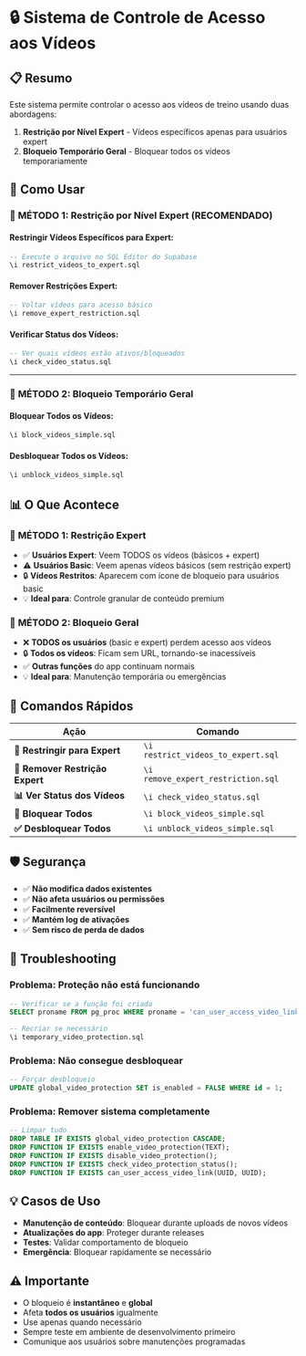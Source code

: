 # 🔒 Sistema de Controle de Acesso aos Vídeos

## 📋 Resumo

Este sistema permite controlar o acesso aos vídeos de treino usando duas abordagens:
1. **Restrição por Nível Expert** - Vídeos específicos apenas para usuários expert
2. **Bloqueio Temporário Geral** - Bloquear todos os vídeos temporariamente

## 🚀 Como Usar

### 🎯 **MÉTODO 1: Restrição por Nível Expert (RECOMENDADO)**

#### **Restringir Vídeos Específicos para Expert:**
```sql
-- Execute o arquivo no SQL Editor do Supabase
\i restrict_videos_to_expert.sql
```

#### **Remover Restrições Expert:**
```sql
-- Voltar vídeos para acesso básico
\i remove_expert_restriction.sql
```

#### **Verificar Status dos Vídeos:**
```sql
-- Ver quais vídeos estão ativos/bloqueados
\i check_video_status.sql
```

---

### 🛑 **MÉTODO 2: Bloqueio Temporário Geral**

#### **Bloquear Todos os Vídeos:**
```sql
\i block_videos_simple.sql
```

#### **Desbloquear Todos os Vídeos:**
```sql
\i unblock_videos_simple.sql
```

## 📊 O Que Acontece

### 🎯 **MÉTODO 1: Restrição Expert**
- ✅ **Usuários Expert**: Veem TODOS os vídeos (básicos + expert)
- ⚠️ **Usuários Basic**: Veem apenas vídeos básicos (sem restrição expert)
- 🔒 **Vídeos Restritos**: Aparecem com ícone de bloqueio para usuários basic
- 💡 **Ideal para**: Controle granular de conteúdo premium

### 🛑 **MÉTODO 2: Bloqueio Geral**
- ❌ **TODOS os usuários** (basic e expert) perdem acesso aos vídeos
- 🔒 **Todos os vídeos**: Ficam sem URL, tornando-se inacessíveis
- ✅ **Outras funções** do app continuam normais
- 💡 **Ideal para**: Manutenção temporária ou emergências

## 🔄 Comandos Rápidos

| Ação | Comando |
|------|---------|
| **🎯 Restringir para Expert** | `\i restrict_videos_to_expert.sql` |
| **🎯 Remover Restrição Expert** | `\i remove_expert_restriction.sql` |
| **📊 Ver Status dos Vídeos** | `\i check_video_status.sql` |
| **🛑 Bloquear Todos** | `\i block_videos_simple.sql` |
| **✅ Desbloquear Todos** | `\i unblock_videos_simple.sql` |

## 🛡️ Segurança

- ✅ **Não modifica dados existentes**
- ✅ **Não afeta usuários ou permissões**
- ✅ **Facilmente reversível**
- ✅ **Mantém log de ativações**
- ✅ **Sem risco de perda de dados**

## 🔧 Troubleshooting

### Problema: Proteção não está funcionando
```sql
-- Verificar se a função foi criada
SELECT proname FROM pg_proc WHERE proname = 'can_user_access_video_link';

-- Recriar se necessário
\i temporary_video_protection.sql
```

### Problema: Não consegue desbloquear
```sql
-- Forçar desbloqueio
UPDATE global_video_protection SET is_enabled = FALSE WHERE id = 1;
```

### Problema: Remover sistema completamente
```sql
-- Limpar tudo
DROP TABLE IF EXISTS global_video_protection CASCADE;
DROP FUNCTION IF EXISTS enable_video_protection(TEXT);
DROP FUNCTION IF EXISTS disable_video_protection();
DROP FUNCTION IF EXISTS check_video_protection_status();
DROP FUNCTION IF EXISTS can_user_access_video_link(UUID, UUID);
```

## 💡 Casos de Uso

- **Manutenção de conteúdo**: Bloquear durante uploads de novos vídeos
- **Atualizações do app**: Proteger durante releases
- **Testes**: Validar comportamento de bloqueio
- **Emergência**: Bloquear rapidamente se necessário

## ⚠️ Importante

- O bloqueio é **instantâneo** e **global**
- Afeta **todos os usuários** igualmente
- Use apenas quando necessário
- Sempre teste em ambiente de desenvolvimento primeiro
- Comunique aos usuários sobre manutenções programadas 